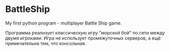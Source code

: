 BattleShip
==========

My first python program - multiplayer Battle Ship game.

Программа реализует классическую игру "морской бой" по сети между двумя игроками. Игра не использует промежуточных серверов, а ещё примечательна тем, что консольная.
